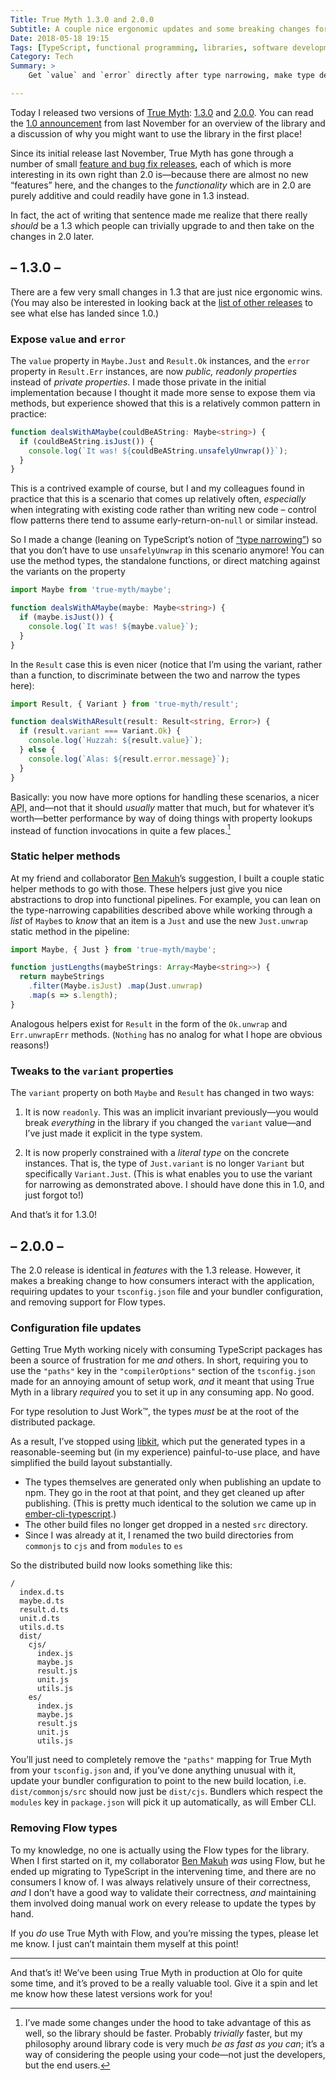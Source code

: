 ```yaml
---
Title: True Myth 1.3.0 and 2.0.0
Subtitle: A couple nice ergonomic updates and some breaking changes for consuming the library.
Date: 2018-05-18 19:15
Tags: [TypeScript, functional programming, libraries, software development, open source software, versioning]
Category: Tech
Summary: >
    Get `value` and `error` directly after type narrowing, make type definitions Just Work™, drop Flow types, and simplify the contents of the distributed build.

---
```


Today I released two versions of [True Myth](https://github.com/chriskrycho/true-myth): [1.3.0](https://github.com/chriskrycho/true-myth/releases/tag/v1.3.0) and [2.0.0](https://github.com/chriskrycho/true-myth/releases/tag/v2.0.0). You can read the [1.0 announcement](https://www.chriskrycho.com/2017/announcing-true-myth-10.html) from last November for an overview of the library and a discussion of why you might want to use the library in the first place!

Since its initial release last November, True Myth has gone through a number of small [feature and bug fix releases](https://github.com/chriskrycho/true-myth/releases "True Myth releases on GitHub"), each of which is more interesting in its own right than 2.0 is—because there are almost no new “features” here, and the changes to the *functionality* which are in 2.0 are purely additive and could readily have gone in 1.3 instead.

In fact, the act of writing that sentence made me realize that there really *should* be a 1.3 which people can trivially upgrade to and then take on the changes in 2.0 later.

## – 1.3.0 –

There are a few very small changes in 1.3 that are just nice ergonomic wins. (You may also be interested in looking back at the [list of other releases](https://github.com/chriskrycho/true-myth/releases) to see what else has landed since 1.0.)

### Expose `value` and `error`

The `value` property in `Maybe.Just` and `Result.Ok` instances, and the `error` property in `Result.Err` instances, are now *public, readonly properties* instead of *private properties*. I made those private in the initial implementation because I thought it made more sense to expose them via methods, but experience showed that this is a relatively common pattern in practice:

```ts
function dealsWithAMaybe(couldBeAString: Maybe<string>) {
  if (couldBeAString.isJust()) {
    console.log(`It was! ${couldBeAString.unsafelyUnwrap()}`);
  }
}
```

This is a contrived example of course, but I and my colleagues found in practice that this is a scenario that comes up relatively often, *especially* when integrating with existing code rather than writing new code – control flow patterns there tend to assume early-return-on-`null` or similar instead.

So I made a change (leaning on TypeScript’s notion of [“type narrowing”](https://www.typescriptlang.org/docs/handbook/advanced-types.html#user-defined-type-guards "“User-Defined Type Guards” in the TypeScript handbook")) so that you don’t have to use `unsafelyUnwrap` in this scenario anymore! You can use the method types, the standalone functions, or direct matching against the variants on the property 

```ts
import Maybe from 'true-myth/maybe';

function dealsWithAMaybe(maybe: Maybe<string>) {
  if (maybe.isJust()) {
    console.log(`It was! ${maybe.value}`);
  }
}
```

In the `Result` case this is even nicer (notice that I’m using the variant, rather than a function, to discriminate between the two and narrow the types here):

```ts
import Result, { Variant } from 'true-myth/result';

function dealsWithAResult(result: Result<string, Error>) {
  if (result.variant === Variant.Ok) {
    console.log(`Huzzah: ${result.value}`);
  } else {
    console.log(`Alas: ${result.error.message}`);
  }
}
```

Basically: you now have more options for handling these scenarios, a nicer <abbr title="application programming interface">API</abbr>, and—not that it should *usually* matter that much, but for whatever it’s worth—better performance by way of doing things with property lookups instead of function invocations in quite a few places.[^1]

### Static helper methods

At my friend and collaborator [Ben Makuh](https://mobile.twitter.com/bmakuh)’s suggestion, I built a couple static helper methods to go with those. These helpers just give you nice abstractions to drop into functional pipelines. For example, you can lean on the type-narrowing capabilities described above while working through a *list* of `Maybe`s to *know* that an item is a `Just` and use the new `Just.unwrap` static method in the pipeline:

```ts
import Maybe, { Just } from 'true-myth/maybe';

function justLengths(maybeStrings: Array<Maybe<string>>) {
  return maybeStrings
    .filter(Maybe.isJust) .map(Just.unwrap)
    .map(s => s.length);
}
```

Analogous helpers exist for `Result` in the form of the `Ok.unwrap` and `Err.unwrapErr` methods. (`Nothing` has no analog for what I hope are obvious reasons!)

### Tweaks to the `variant` properties

The `variant` property on both `Maybe` and `Result` has changed in two ways:

1. It is now `readonly`. This was an implicit invariant previously—you would break *everything* in the library if you changed the `variant` value—and I’ve just made it explicit in the type system.

2. It is now properly constrained with a *literal type* on the concrete instances. That is, the type of `Just.variant` is no longer `Variant` but specifically `Variant.Just`. (This is what enables you to use the variant for narrowing as demonstrated above. I should have done this in 1.0, and just forgot to!)

And that’s it for 1.3.0!

## – 2.0.0 –

The 2.0 release is identical in *features* with the 1.3 release. However, it makes a breaking change to how consumers interact with the application, requiring updates to your `tsconfig.json` file and your bundler configuration, and removing support for Flow types.

### Configuration file updates

Getting True Myth working nicely with consuming TypeScript packages has been a source of frustration for me *and* others. In short, requiring you to use the `"paths"` key in the `"compilerOptions"` section of the `tsconfig.json` made for an annoying amount of setup work, *and* it meant that using True Myth in a library *required* you to set it up in any consuming app. No good.

For type resolution to Just Work™, the types *must* be at the root of the distributed package.

As a result, I’ve stopped using [libkit](https://github.com/tildeio/libkit), which put the generated types in a reasonable-seeming but (in my experience) painful-to-use place, and have simplified the build layout substantially.

- The types themselves are generated only when publishing an update to npm. They go in the root at that point, and they get cleaned up after publishing. (This is pretty much identical to the solution we came up in [ember-cli-typescript](https://github.com/typed-ember/ember-cli-typescript).)
- The other build files no longer get dropped in a nested `src` directory.
- Since I was already at it, I renamed the two build directories from `commonjs` to `cjs` and from `modules` to `es`

So the distributed build now looks something like this:

```
/ 
  index.d.ts
  maybe.d.ts
  result.d.ts
  unit.d.ts
  utils.d.ts
  dist/
    cjs/
      index.js
      maybe.js
      result.js
      unit.js
      utils.js
    es/
      index.js
      maybe.js
      result.js
      unit.js
      utils.js
```

You’ll just need to completely remove the `"paths"` mapping for True Myth from your `tsconfig.json` and, if you’ve done anything unusual with it, update your bundler configuration to point to the new build location, i.e. `dist/commonjs/src` should now just be `dist/cjs`. Bundlers which respect the `modules` key in `package.json` will pick it up automatically, as will Ember <abbr>CLI</abbr>.

### Removing Flow types

To my knowledge, no one is actually using the Flow types for the library. When I first started on it, my collaborator [Ben Makuh](https://github.com/bmakuh) *was* using Flow, but he ended up migrating to TypeScript in the intervening time, and there are no consumers I know of. I was always relatively unsure of their correctness, *and* I don’t have a good way to validate their correctness, *and* maintaining them involved doing manual work on every release to update the types by hand.
  
If you *do* use True Myth with Flow, and you’re missing the types, please let me know. I just can’t maintain them myself at this point!

---- 

And that’s it! We’ve been using True Myth in production at Olo for quite some time, and it’s proved to be a really valuable tool. Give it a spin and let me know how these latest versions work for you!

[^1]:   I’ve made some changes under the hood to take advantage of this as well, so the library should be faster. Probably *trivially* faster, but my philosophy around library code is very much *be as fast as you can*; it’s a way of considering the people using your code—not just the developers, but the end users.

